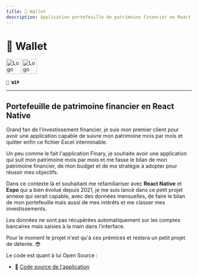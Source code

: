 ```yaml
---
title: 👛 Wallet
description: Application portefeuille de patrimoine financier en React Native
---
```


# 👛 Wallet

<img alt="Logo de Node.js" src="https://cdn.jsdelivr.net/gh/devicons/devicon/icons/nodejs/nodejs-original.svg" width="40" />
<img alt="Logo de React.js" src="https://cdn.jsdelivr.net/gh/devicons/devicon/icons/react/react-original.svg" width="40" />

**`🚧 WIP`**

---

## Portefeuille de patrimoine financier en React Native

Grand fan de l'investissement financier, je suis mon premier client pour avoir une application capable de suivre mon patrimoine mois par mois et quitter enfin ce fichier Excel interminable.

Un peu comme le fait l'application Finary, je souhaite avoir une application qui suit mon patrimoine mois par mois et me fasse le bilan de mon patrimoine financier, de mon budget et de ma stratégie à adopter pour réussir mes objectifs.

Dans ce contexte là et souhaitant me refamiliariser avec **React Native** et **Expo** qui a bien évolué depuis 2021, je me suis lancé dans ce petit projet annexe qui serait capable, avec des données mensuelles, de faire le bilan de mon portefeuille mais aussi de mes intérêts et me classer mes investissements.

Les données ne sont pas récupérées automatiquement sur les comptes bancaires mais saisies à la main dans l'interface.

Pour le moment le projet n'est qu'à ces prémices et restera un petit projet de détente. 😎

Le code est quant à lui Open Source :

-   📁 [Code source de l'application](https://gitlab.com/william-donnette/wallet)

